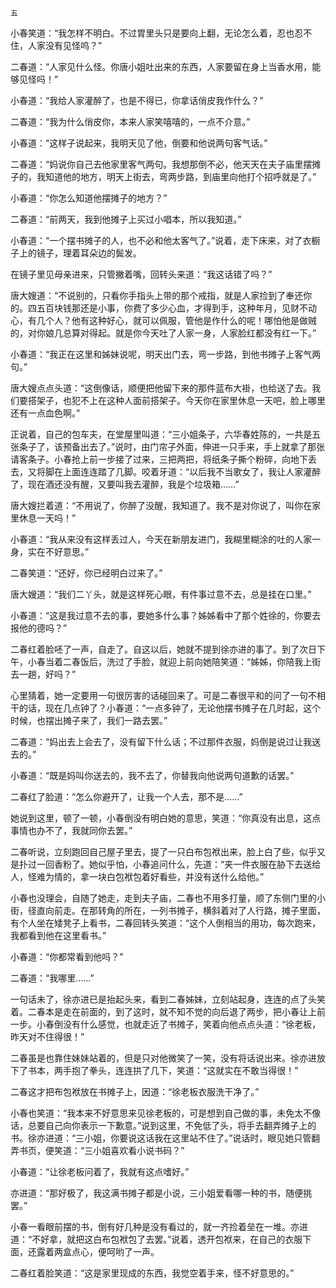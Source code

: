     五 

   小春笑道：“我怎样不明白。不过胃里头只是要向上翻，无论怎么着，忍也忍不住，人家没有见怪呜？”

   二春道：“人家见什么怪。你唐小姐吐出来的东西，人家要留在身上当香水用，能够见怪吗！”

   小春道：“我给人家灌醉了，也是不得已，你拿话俏皮我作什么？”

   二春道：“我为什么俏皮你，本来人家笑嘻嘻的，一点不介意。”

   小春道：“这样子说起来，我明天见了他，倒要和他说两句客气话。”

   二春道：“妈说你自己去他家里客气两句。我想那倒不必，他天天在夫子庙里摆摊子的，我知道他的地方，明天上街去，弯两步路，到庙里向他打个招呼就是了。”

   小春道：“你怎么知道他摆摊子的地方？”

   二春道：“前两天，我到他摊子上买过小唱本，所以我知道。”

   小春道：“一个摆书摊子的人，也不必和他太客气了。”说着，走下床来，对了衣橱子上的镜子，理着耳朵边的鬓发。

   在镜子里见母亲进来，只管撇着嘴，回转头来道：“我这话错了吗？”

   唐大嫂道：“不说别的，只看你手指头上带的那个戒指，就是人家捡到了奉还你的。四五百块钱那还是小事，你费了多少心血，才得到手，这种年月，见财不动心，有几个人？他有这种好心，就可以佩服，管他是作什么的呢！哪怕他是做贼的，对你娘几总算对得起。就是你今天吐了人家一身，人家脸红都没有红一下。”

   小春道：“我正在这里和姊妹说呢，明天出门去，弯一步路，到他书摊子上客气两句。”

   唐大嫂点点头道：“这倒像话，顺便把他留下来的那件蓝布大褂，也给送了去。我们要搭架子，也犯不上在这种人面前搭架子。今天你在家里休息一天吧，脸上哪里还有一点血色啊。”

   正说着，自己的包车夫，在堂屋里叫道：“三小姐条子，六华春姓陈的，一共是五张条子了，该预备出去了。”说时，由门帘子外面，伸进一只手来，手上就拿了那张请客条子。小春抢上前一步接了过来，三把两把，将纸条子撕个粉碎，向地下丢去，又将脚在上面连连踏了几脚。咬着牙道：“以后我不当歌女了，我让人家灌醉了，现在酒还没有醒，又要叫我去灌醉，我是个垃圾箱……”

   唐大嫂拦着道：“不用说了，你醉了没醒，我知道了。我不是对你说了，叫你在家里休息一天吗！”

   小春道：“我从来没有这样丢过人，今天在新朋友进门，我糊里糊涂的吐的人家一身，实在不好意思。”

   二春笑道：“还好，你已经明白过来了。”

   唐大嫂道：“我们二丫头，就是这样死心眼，有件事过意不去，总是挂在口里。”

   小春道：“这是我过意不去的事，要她多什么事？姊姊看中了那个姓徐的，你要去报他的德吗？”

   二春红着脸呸了一声，自走了。自这以后，她就不提到徐亦进的事了。到了次日下午，小春当着二春饭后，洗过了手脸，就迎上前向她陪笑道：“姊姊，你陪我上街去一趟，好吗？”

   心里猜着，她一定要用一句很厉害的话碰回来了。可是二春很平和的问了一句不相干的话，现在几点钟了？小春道：“一点多钟了，无论他摆书摊子在几时起，这个时候，也摆出摊子来了，我们一路去罢。”

   二春道：“妈出去上会去了，没有留下什么话；不过那件衣服，妈倒是说过让我送去的。”

   小春道：“既是妈叫你送去的，我不去了，你替我向他说两句道歉的话罢。”

   二春红了脸道：“怎么你避开了，让我一个人去，那不是……”

   她说到这里，顿了一顿，小春倒没有明白她的意思，笑道：“你真没有出息，这点事情也办不了，我就同你去罢。”

   二春听说，立刻跑回自己屋子里去，提了一只白布包袱出来，脸上白了些，似乎又是扑过一回香粉了。她似乎怕，小春追问什么，先道：“夹一件衣服在胁下去送给人，怪难为情的，拿一块白包袱包着好看些，并没有送什么给他。”

   小春也没理会，自随了她走，走到夫子庙，二春也不用多打量，顺了东侧门里的小街，径直向前走。在那转角的所在，一列书摊子，横斜着对了人行路，摊子里面，有个人坐在矮凳子上看书，二春回转头笑道：“这个人倒相当的用功，每次跑来，我都看到他在这里看书。”

   小春道：“你都常看到他吗？”

   二春道：“我哪里……”

   一句话未了，徐亦进已是抬起头来，看到二春姊妹，立刻站起身，连连的点了头笑着。二春本是走在前面的，到了这时，就不知不觉的向后退了两步，把小春让上前一步。小春倒没有什么感觉，也就走近了书摊子，笑着向他点点头道：“徐老板，昨天对不住得很！”

   二春虽是也靠住妹妹站着的，但是只对他微笑了一笑，没有将话说出来。徐亦进放下了书本，两手抱了拳头，连连拱了几下，笑道：“这就实在不敢当得很！”

   二春这才把布包袱放在书摊子上，因道：“徐老板衣服洗干净了。”

   小春也笑道：“我本来不好意思来见徐老板的，可是想到自己做的事，未免太不像话，总要自己向你表示一下歉意。”说到这里，不免低了头，将手去翻弄摊子上的书。徐亦进道：“三小姐，你要说这话我在这里站不住了。”说话时，眼见她只管翻弄书页，便笑道：“三小姐喜欢看小说书码？”

   小春道：“让徐老板问着了，我就有这点嗜好。”

   亦进道：“那好极了，我这满书摊子都是小说，三小姐爱看哪一种的书，随便挑罢。”

   小春一看眼前摆的书，倒有好几种是没有看过的，就一齐捡着垒在一堆。亦进道：“不好拿，就把这白布包袱包了去罢。”说着，透开包袱来，在自己的衣服下面，还露着两盒点心，便呵哟了一声。

   二春红着脸笑道：“这是家里现成的东西，我觉空着手来，怪不好意思的。”

